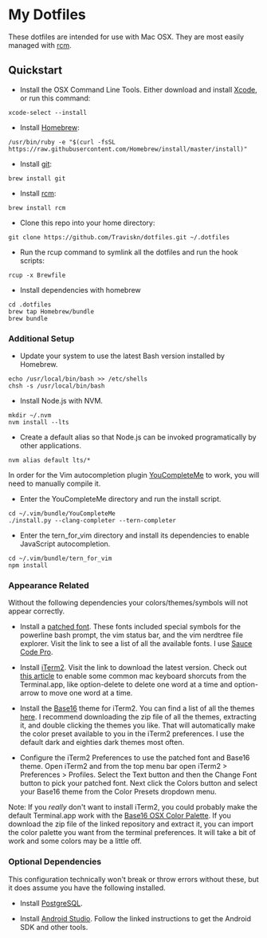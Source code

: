 # My Dotfiles

These dotfiles are intended for use with Mac OSX.
They are most easily managed with [rcm](https://github.com/thoughtbot/rcm).

## Quickstart
- Install the OSX Command Line Tools.
Either download and install [Xcode](https://developer.apple.com/xcode/download/), or run this command:
```shell
xcode-select --install
```

- Install [Homebrew](http://brew.sh/):
```shell
/usr/bin/ruby -e "$(curl -fsSL https://raw.githubusercontent.com/Homebrew/install/master/install)"
```

- Install [git](https://git-scm.com/):
```shell
brew install git
```

- Install [rcm](https://github.com/thoughtbot/rcm):
```shell
brew install rcm
```
- Clone this repo into your home directory:
```shell
git clone https://github.com/Traviskn/dotfiles.git ~/.dotfiles
```
- Run the rcup command to symlink all the dotfiles and run the hook scripts:
```shell
rcup -x Brewfile
```

- Install dependencies with homebrew
```shell
cd .dotfiles
brew tap Homebrew/bundle
brew bundle
```

### Additional Setup
- Update your system to use the latest Bash version installed by Homebrew.
```shell
echo /usr/local/bin/bash >> /etc/shells
chsh -s /usr/local/bin/bash
```

- Install Node.js with NVM.
```shell
mkdir ~/.nvm
nvm install --lts
```

- Create a default alias so that Node.js can be invoked programatically by other applications.
```shell
nvm alias default lts/*
```

In order for the Vim autocompletion plugin [YouCompleteMe](https://valloric.github.io/YouCompleteMe/) to work, you will need to manually compile it.

- Enter the YouCompleteMe directory and run the install script.
```shell
cd ~/.vim/bundle/YouCompleteMe
./install.py --clang-completer --tern-completer
```

- Enter the tern_for_vim directory and install its dependencies to enable JavaScript autocompletion.
```shell
cd ~/.vim/bundle/tern_for_vim
npm install
```

### Appearance Related
Without the following dependencies your colors/themes/symbols will not appear correctly.

- Install a [patched font](https://github.com/ryanoasis/nerd-fonts).  These fonts included special symbols for the powerline bash prompt, the vim status bar, and the vim nerdtree file explorer.
Visit the link to see a list of all the available fonts.  I use [Sauce Code Pro](https://github.com/ryanoasis/nerd-fonts/raw/master/patched-fonts/SourceCodePro/Regular/complete/Sauce%20Code%20Pro%20Nerd%20Font%20Complete%20Mono.ttf).

- Install [iTerm2](https://www.iterm2.com/version3.html).
Visit the link to download the latest version.  Check out [this article](http://elweb.co/making-iterm-2-work-with-normal-mac-osx-keyboard-shortcuts/) to enable some common mac keyboard shorcuts from the Terminal.app, like option-delete to delete one word at a time and option-arrow to move one word at a time.

- Install the [Base16](https://chriskempson.github.io/base16/) theme for iTerm2.  You can find a list of all the themes [here](https://github.com/chriskempson/base16-iterm2).  I recommend downloading the zip file of all the themes, extracting it, and double clicking the themes you like.  That will automatically make the color preset available to you in the iTerm2 preferences.  I use the default dark and eighties dark themes most often.

- Configure the iTerm2 Preferences to use the patched font and Base16 theme.  Open iTerm2 and from the top menu bar open iTerm2 > Preferences > Profiles.  Select the Text button and then the Change Font button to pick your patched font.  Next click the Colors button and select your Base16 theme from the Color Presets dropdown menu.

Note: If you _really_ don't want to install iTerm2, you could probably make the default Terminal.app work with the [Base16 OSX Color Palette](https://github.com/chriskempson/base16-osx-color-palette).  If you download the zip file of the linked repository and extract it, you can import the color palette you want from the terminal preferences.  It will take a bit of work and some colors may be a little off.

### Optional Dependencies
This configuration technically won't break or throw errors without these, but it does assume you have the following installed.

- Install [PostgreSQL](http://postgresapp.com/).

- Install [Android Studio](https://developer.android.com/studio/index.html).
Follow the linked instructions to get the Android SDK and other tools.

